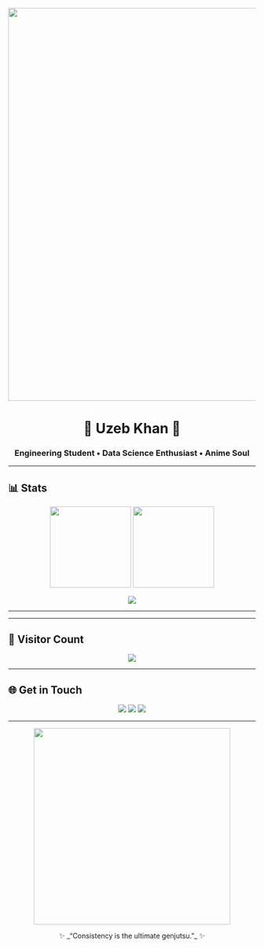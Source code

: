 <!-- Banner -->
<p align="center">
  <img src="https://i.pinimg.com/originals/45/11/65/451165a38e6e4a1d2f4f89fbc2c8d6ee.gif" width="800"/>
</p>

<h1 align="center">🌸 Uzeb Khan 🌸</h1>
<h3 align="center">Engineering Student • Data Science Enthusiast • Anime Soul</h3>

---

## 📊 Stats
<p align="center">
  <img src="https://github-readme-stats.vercel.app/api?username=KhanUzeb&show_icons=true&theme=tokyonight&hide_border=true" height="165"/>
  <img src="https://github-readme-streak-stats.herokuapp.com/?user=KhanUzeb&theme=tokyonight&hide_border=true" height="165"/>
</p>  

<p align="center">
  <img src="https://github-profile-summary-cards.vercel.app/api/cards/profile-details?username=KhanUzeb&theme=tokyonight" />
</p>

---


---

## 👾 Visitor Count
<p align="center">
  <img src="https://count.getloli.com/get/@KhanUzeb?theme=rule34" />
</p>

---

## 🌐 Get in Touch
<p align="center">
  <a href="mailto:uzebkhan898@gmail.com"><img src="https://img.shields.io/badge/Email-D14836?style=for-the-badge&logo=gmail&logoColor=white"/></a>
  <a href="https://linkedin.com/in/uzeb-khan-ab7286336"><img src="https://img.shields.io/badge/LinkedIn-0A66C2?style=for-the-badge&logo=linkedin&logoColor=white"/></a>
  <a href="https://x.com/X_Ibyte"><img src="https://img.shields.io/badge/Twitter-000000?style=for-the-badge&logo=x&logoColor=white"/></a>
</p>

---

<p align="center">
  <img src="https://i.pinimg.com/originals/0c/8e/14/0c8e146d54f0cc0038f7ff7d7d7a2c8f.gif" width="400"/>
</p>

<p align="center">✨ _“Consistency is the ultimate genjutsu.”_ ✨</p>
